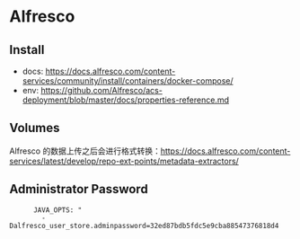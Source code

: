 # Alfresco

## Install

* docs: https://docs.alfresco.com/content-services/community/install/containers/docker-compose/
* env: https://github.com/Alfresco/acs-deployment/blob/master/docs/properties-reference.md

## Volumes

Alfresco 的数据上传之后会进行格式转换：https://docs.alfresco.com/content-services/latest/develop/repo-ext-points/metadata-extractors/

## Administrator Password

```
      JAVA_OPTS: "
        -Dalfresco_user_store.adminpassword=32ed87bdb5fdc5e9cba88547376818d4
```
